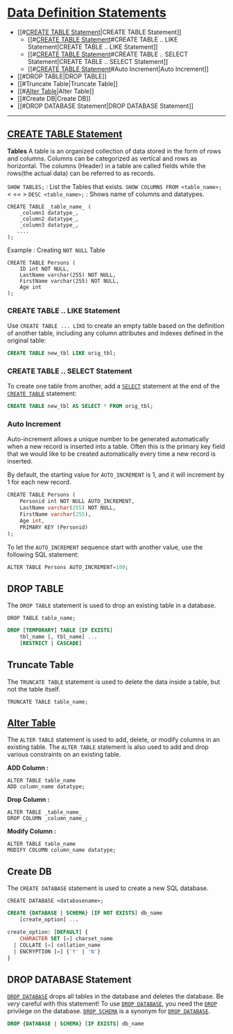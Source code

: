 # [Data Definition Statements](https://dev.mysql.com/doc/refman/5.7/en/sql-data-definition-statements.html)

- [[#[CREATE TABLE Statement](https://dev.mysql.com/doc/refman/8.0/en/create-table.html)|CREATE TABLE Statement]]
	- [[#[CREATE TABLE Statement](https://dev.mysql.com/doc/refman/8.0/en/create-table.html)#CREATE TABLE .. LIKE Statement|CREATE TABLE .. LIKE Statement]]
	- [[#[CREATE TABLE Statement](https://dev.mysql.com/doc/refman/8.0/en/create-table.html)#CREATE TABLE .. SELECT Statement|CREATE TABLE .. SELECT Statement]]
	- [[#[CREATE TABLE Statement](https://dev.mysql.com/doc/refman/8.0/en/create-table.html)#Auto Increment|Auto Increment]]
- [[#DROP TABLE|DROP TABLE]]
- [[#Truncate Table|Truncate Table]]
- [[#[Alter Table](https://dev.mysql.com/doc/refman/8.0/en/alter-table.html)|Alter Table]]
- [[#Create DB|Create DB]]
- [[#DROP DATABASE Statement|DROP DATABASE Statement]]

---

## [CREATE TABLE Statement](https://dev.mysql.com/doc/refman/8.0/en/create-table.html)

**Tables**
A table is an organized collection of data stored in the form of rows and columns. Columns can be categorized as vertical and rows as horizontal. The columns (Header) in a table are called fields while the rows(the actual data) can be referred to as records.

`SHOW TABLES;` : List the Tables that exists.
`SHOW COLUMNS FROM <table_name>;` < == > `DESC <table_name>;` :  Shows name of columns and datatypes.

```mysql
CREATE TABLE _table_name_ (  
    _column1 datatype_,  
    _column2 datatype_,  
    _column3 datatype_,  
   ....  
);
```

Example : Creating `NOT NULL` Table
```mysql
CREATE TABLE Persons (
    ID int NOT NULL,
    LastName varchar(255) NOT NULL,
    FirstName varchar(255) NOT NULL,
    Age int
);
```

### CREATE TABLE .. LIKE Statement

Use `CREATE TABLE ... LIKE` to create an empty table based on the definition of another table, including any column attributes and indexes defined in the original table:

```sql
CREATE TABLE new_tbl LIKE orig_tbl;
```


### CREATE TABLE .. SELECT Statement

To create one table from another, add a [`SELECT`](https://dev.mysql.com/doc/refman/8.0/en/select.html "13.2.10 SELECT Statement") statement at the end of the [`CREATE TABLE`](https://dev.mysql.com/doc/refman/8.0/en/create-table.html "13.1.20 CREATE TABLE Statement") statement:

```sql
CREATE TABLE new_tbl AS SELECT * FROM orig_tbl;
```

### Auto Increment
Auto-increment allows a unique number to be generated automatically when a new record is inserted into a table. Often this is the primary key field that we would like to be created automatically every time a new record is inserted. 

By default, the starting value for `AUTO_INCREMENT` is 1, and it will increment by 1 for each new record.

```sql
CREATE TABLE Persons (  
    Personid int NOT NULL AUTO_INCREMENT,  
    LastName varchar(255) NOT NULL,  
    FirstName varchar(255),  
    Age int,  
    PRIMARY KEY (Personid)  
);
```

To let the `AUTO_INCREMENT` sequence start with another value, use the following SQL statement:

```sql
ALTER TABLE Persons AUTO_INCREMENT=100;
```




## DROP TABLE 

The `DROP TABLE` statement is used to drop an existing table in a database.
```mysql
DROP TABLE table_name;
```

```sql
DROP [TEMPORARY] TABLE [IF EXISTS]
    tbl_name [, tbl_name] ...
    [RESTRICT | CASCADE]
```

## Truncate Table 

The `TRUNCATE TABLE` statement is used to delete the data inside a table, but not the table itself.

```mysql
TRUNCATE TABLE table_name;
```

## [Alter Table](https://dev.mysql.com/doc/refman/8.0/en/alter-table.html)

The `ALTER TABLE` statement is used to add, delete, or modify columns in an existing table.
The `ALTER TABLE` statement is also used to add and drop various constraints on an existing table.

**ADD Column :**
```mysql
ALTER TABLE table_name
ADD column_name datatype;
```

**Drop Column :**
```mysql
ALTER TABLE _table_name_  
DROP COLUMN _column_name_;
```

**Modify Column :**
```mysql
ALTER TABLE table_name
MODIFY COLUMN column_name datatype;
```


## Create DB

The `CREATE DATABASE` statement is used to create a new SQL database.

```mysql
CREATE DATABASE <databasename>;
```

```sql
CREATE {DATABASE | SCHEMA} [IF NOT EXISTS] db_name
    [create_option] ...

create_option: [DEFAULT] {
    CHARACTER SET [=] charset_name
  | COLLATE [=] collation_name
  | ENCRYPTION [=] {'Y' | 'N'}
}
```

## DROP DATABASE Statement

[`DROP DATABASE`](https://dev.mysql.com/doc/refman/8.0/en/drop-database.html "13.1.24 DROP DATABASE Statement") drops all tables in the database and deletes the database. Be _very_ careful with this statement! To use [`DROP DATABASE`](https://dev.mysql.com/doc/refman/8.0/en/drop-database.html "13.1.24 DROP DATABASE Statement"), you need the [`DROP`](https://dev.mysql.com/doc/refman/8.0/en/privileges-provided.html#priv_drop) privilege on the database. [`DROP SCHEMA`](https://dev.mysql.com/doc/refman/8.0/en/drop-database.html "13.1.24 DROP DATABASE Statement") is a synonym for [`DROP DATABASE`](https://dev.mysql.com/doc/refman/8.0/en/drop-database.html "13.1.24 DROP DATABASE Statement").

```sql
DROP {DATABASE | SCHEMA} [IF EXISTS] db_name
```


